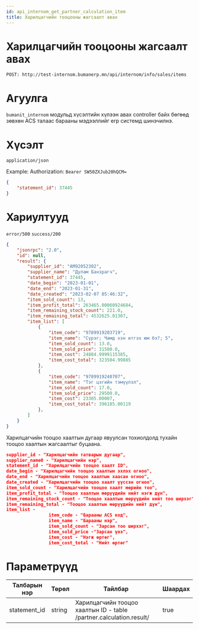 ```yaml
---
id: api_internom_get_partner_calculation_item
title: Харилцагчийн тооцооны жагсаалт авах
---
```


# Харилцагчийн тооцооны жагсаалт авах

`POST: http://test-internom.bumanerp.mn/api/internom/info/sales/items` 


# Агуулга

`bumanit_internom` модульд хүсэлтийн хүлээн авах controller байх бөгөөд зөвхөн ACS талаас барааны мэдээллийг
erp системд шинэчилнэ.

# Хүсэлт
`application/json`

Example: Authorization: `Bearer SW50ZXJub20hQCM=`


```json
{
	"statement_id": 37445
}
```

# Хариултууд

`error/500`
`success/200`
```json
{
	"jsonrpc": "2.0",
	"id": null,
	"result": {
		"supplier_id": "АМ92052302",
		"supplier_name": "Дулам Банзрагч",
		"statement_id": 37445,
		"date_begin": "2023-01-01",
		"date_end": "2023-01-31",
		"date_created": "2023-02-07 05:46:32",
		"item_sold_count": 13,
		"item_profit_total": 263465.00060924684,
		"item_remaining_stock_count": 221.0,
		"item_remaining_total": 4532625.01307,
		"item_list": [
			{
				"item_code": "9789919203719",
				"item_name": "Сүрэг; Чамд хэн итгэх юм бэ?; 5",
				"item_sold_count": 13.0,
				"item_sold_price": 31500.0,
				"item_cost": 24884.9999115385,
				"item_cost_total": 323504.99885
			},
			{
				"item_code": "9789919240707",
				"item_name": "Тэг цэгийн тэмүүлэл",
				"item_sold_count": 17.0,
				"item_sold_price": 29500.0,
				"item_cost": 23305.00007,
				"item_cost_total": 396185.00119
			},
		]
	}
}
```

Харилцагчийн тооцоо хаалтын дугаар явуулсан тохиолдолд тухайн тооцоо хаалтын жагсаалтыг буцаана.

```json
supplier_id - "Харилцагчийн татварын дугаар",
supplier_name0 - "Харилцагчийн нэр",
statement_id - "Харилцагчийн тооцоо хаалт ID",
date_begin - "Харилцагчийн тооцоо хаалтын эхлэх огноо",
date_end - "Харилцагчийн тооцоо хаалтын хаасан огноо",
date_created - "Харилцагчийн тооцоо хаалт үүссэн огноо",
item_sold_count - "Харилцагчийн тооцоо хаалт мөрийн тоо",
item_profit_total - "Тооцоо хаалтын мөрүүдийн нийт нэгж дүн",
item_remaining_stock_count - "Тооцоо хаалтын мөрүүдийн нийт тоо ширхэг",
item_remaining_total - "Тооцоо хаалтын мөрүүдийн нийт дүн",
item_list -
				item_code - "Барааны ACS код",
				item_name - "Барааны нэр",
				item_sold_count - "Зарсан тоо ширхэг",
				item_sold_price -"Зарсан үнэ",
				item_cost - "Нэгж өртөг",
				item_cost_total - "Нийт өртөг"

```

# Параметрүүд
  <Tabs>
              <TabItem  default>
                <table>
                  <thead>
                    <tr>
                      <th>Талбарын нэр</th>
                      <th>Төрөл</th>
                      <th>Тайлбар</th>
                      <th>Шаардах</th>
                    </tr>
                  </thead>
                  <tbody>
                    <tr>
                      <td>statement_id</td>
                      <td>string</td>
                      <td>Харилцагчийн тооцоо хаалтын ID - table /partner.calculation.result/ </td>
                      <td>true</td>
                    </tr>
                  </tbody>
                </table>
              </TabItem>
</Tabs>